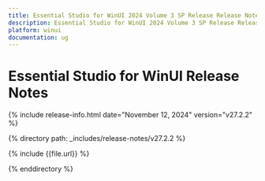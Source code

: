 ```yaml
---
title: Essential Studio for WinUI 2024 Volume 3 SP Release Release Notes  
description: Essential Studio for WinUI 2024 Volume 3 SP Release Release Notes  
platform: winui
documentation: ug
---
```


# Essential Studio for WinUI  Release Notes  

{% include release-info.html date="November 12, 2024"  version="v27.2.2" %} 

{% directory path: _includes/release-notes/v27.2.2 %}

{% include {{file.url}} %}

{% enddirectory %}